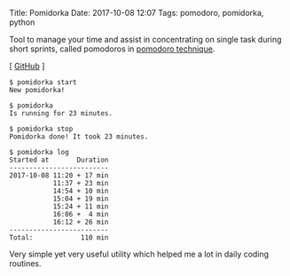Title: Pomidorka
Date: 2017-10-08 12:07
Tags: pomodoro, pomidorka, python

Tool to manage your time and assist in concentrating on single task during short sprints, called pomodoros in [pomodoro technique](https://en.wikipedia.org/wiki/Pomodoro_Technique).

[ [GitHub](https://github.com/weekend-software/pomidorka) ]

    $ pomidorka start
    New pomidorka!

    $ pomidorka
    Is running for 23 minutes.

    $ pomidorka stop
    Pomidorka done! It took 23 minutes.

    $ pomidorka log
    Started at       Duration
    -------------------------
    2017-10-08 11:20 + 17 min
               11:37 + 23 min
               14:54 + 10 min
               15:04 + 19 min
               15:24 + 11 min
               16:06 +  4 min
               16:12 + 26 min
    -------------------------
    Total:            110 min

Very simple yet very useful utility which helped me a lot in daily coding routines.
